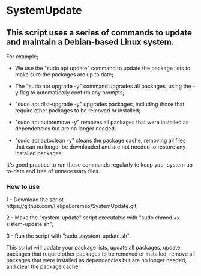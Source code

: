 <h1>SystemUpdate</h1>
<h2>This script uses a series of commands to update and maintain a Debian-based Linux system.</h2>

For example;
- We use the "sudo apt update" command to update the package lists to make sure the packages are up to date;

- The "sudo apt upgrade -y" command upgrades all packages, using the -y flag to automatically confirm any prompts;

- "sudo apt dist-upgrade -y" upgrades packages, including those that require other packages to be removed or installed;

- "sudo apt autoremove -y" removes all packages that were installed as dependencies but are no longer needed;

- "sudo apt autoclean -y" cleans the package cache, removing all files that can no longer be downloaded and are not needed to restore any installed packages;

It's good practice to run these commands regularly to keep your system up-to-date and free of unnecessary files.

<h3>How to use</h3>
1 - Download the script https://github.com/FelipeLoremzo/SystemUpdate.git;

2 - Make the "system-update" script executable with "sudo chmod +x sistem-update.sh";

3 - Run the script with "sudo ./system-update.sh".

This script will update your package lists, update all packages, update packages that require other packages to be removed or installed, remove all packages that were installed as dependencies but are no longer needed, and clear the package cache.
